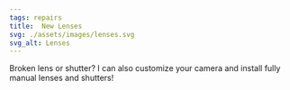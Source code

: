 ```yaml
---
tags: repairs
title:  New Lenses
svg: ./assets/images/lenses.svg
svg_alt: Lenses
---
```

Broken lens or shutter? I can also customize your camera and install fully manual lenses and shutters! 